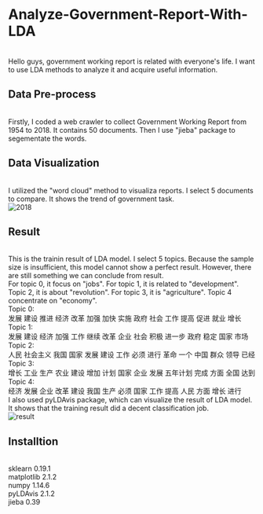 # Analyze-Government-Report-With-LDA
<br>Hello guys, government working report is related with everyone's life. I want to use LDA methods to analyze it and acquire useful information.
## Data Pre-process
<br>Firstly, I coded a web crawler to collect Government Working Report from 1954 to 2018. It contains 50 documents. Then I use "jieba" package to segementate the words.
## Data Visualization
<br>I utilized the "word cloud" method to visualiza reports. I select 5 documents to compare. It shows the trend of government task.
<br>![2018](https://user-images.githubusercontent.com/36937088/50495387-a6100180-09dd-11e9-9a78-30cd884b7365.jpeg)
## Result
<br>This is the trainin result of LDA model. I select 5 topics. Because the sample size is insufficient, this model cannot show a perfect result. However, there are still something we can conclude from result. 
<br>For topic 0, it focus on "jobs". For topic 1, it is related to "development". Topic 2, it is about "revolution". For topic 3, it is "agriculture". Topic 4 concentrate on "economy".
<br>Topic 0:
<br>发展 建设 推进 经济 改革 加强 加快 实施 政府 社会 工作 提高 促进 就业 增长
<br>Topic 1:
<br>发展 建设 经济 加强 工作 继续 改革 企业 社会 积极 进一步 政府 稳定 国家 市场
<br>Topic 2:
<br>人民 社会主义 我国 国家 发展 建设 工作 必须 进行 革命 一个 中国 群众 领导 已经
<br>Topic 3:
<br>增长 工业 生产 农业 建设 增加 计划 国家 企业 发展 五年计划 完成 方面 全国 达到
<br>Topic 4:
<br>经济 发展 企业 改革 建设 我国 生产 必须 国家 工作 提高 人民 方面 增长 进行
<br>I also used pyLDAvis package, which can visualize the result of LDA model. It shows that the training result did a decent classification job.
<br>![result](https://user-images.githubusercontent.com/36937088/50495570-da37f200-09de-11e9-8270-b99e4e841a4a.png)
## Installtion
<br>sklearn 0.19.1
<br>matplotlib 2.1.2
<br>numpy 1.14.6
<br>pyLDAvis 2.1.2
<br>jieba 0.39
